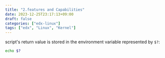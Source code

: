 ```yaml
---
title: "2.features and Capabilities"
date: 2023-12-25T23:17:13+09:00
draft: false
categories: ["edx-linux"]
tags: ["edx", "Linux", "Kernel"]
---
```


script's return value is stored in the environment variable represented by `$?`:

```bash
echo $?
```
